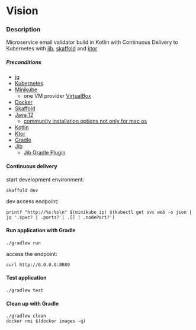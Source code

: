 # Vision

### Description

Microservice email validator build in Kotlin with Continuous Delivery to Kubernetes with [jib](https://github.com/GoogleContainerTools/jib#what-is-jib), [skaffold](https://skaffold.dev/docs/getting-started/#installing-skaffold) and [ktor](https://github.com/ktorio/ktor)  


##### Preconditions
- [jq](https://stedolan.github.io/jq/download/)
- [Kubernetes](https://kubernetes.io/)
- [Minikube](https://kubernetes.io/docs/setup/minikube/)
  - one VM provider [VirtualBox](https://www.virtualbox.org/)
- [Docker](https://www.docker.com/)
- [Skaffold](https://skaffold.dev/docs/getting-started/#installing-skaffold)
- [Java 12](https://jdk.java.net/12/)
  - [community installation options not only for mac os](https://stackoverflow.com/questions/52524112/how-do-i-install-java-on-mac-osx-allowing-version-switching)
- [Kotlin](https://kotlinlang.org/)
- [Ktor](https://ktor.io/)
- [Gradle](https://gradle.org/)
- [Jib](https://github.com/GoogleContainerTools/jib)
  - [Jib Gradle Plugin](https://github.com/GoogleContainerTools/jib/tree/master/jib-gradle-plugin)

#### Continuous delivery

start development environment:
```shell script
skaffold dev
```

dev access endpoint:
```shell script
printf "http://%s:%s\n" $(minikube ip) $(kubectl get svc web -o json | jq '.spec? | .ports? | .[] | .nodePort?')
```

#### Run application with Gradle

```shell script
./gradlew run
```

access the endpoint:
```shell script
curl http://0.0.0.0:8080
```

#### Test application

```shell script
./gradlew test
```

#### Clean up with Gradle
```shell script
./gradlew clean
docker rmi $(docker images -q)
```
